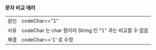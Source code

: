 ### 문자 비교 에러

<table class="table">
  <tbody>
     <tr>
      <td>원인</td>
      <td>codeChar=="1"</td>
    </tr>
    <tr>
      <td>사유</td>
      <td>codeChar 는 char 형이라 String 인 "1" 과는 비교할 수 없음</td>
    </tr>
    <tr>
      <td>해결</td>
      <td>codeChar=='1' 로 수정</td>
    </tr>
  </tbody>
</table>
